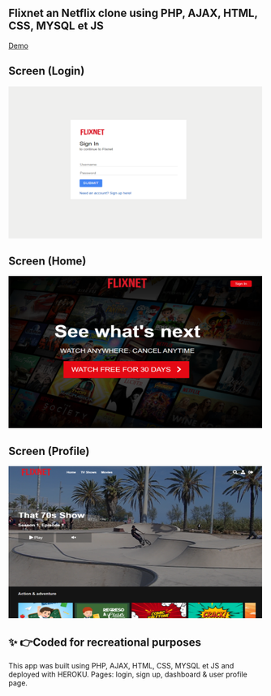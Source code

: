 ## Flixnet an Netflix clone using PHP, AJAX, HTML, CSS, MYSQL et JS
[Demo](https://flixnet-clone-app.herokuapp.com/)
##  Screen (Login)
<img src="/assets/screenshots/login.png" width="500" height="300">

##  Screen (Home)
<img src="/assets/screenshots/home.png" width="500" height="300">

##  Screen (Profile)
<img src="/assets/screenshots/dashboard.png" width="500" height="300">

## ✨ 👉Coded for recreational purposes

This app was built using PHP, AJAX, HTML, CSS, MYSQL et JS and deployed with HEROKU. 
Pages: login, sign up, dashboard & user profile page.
